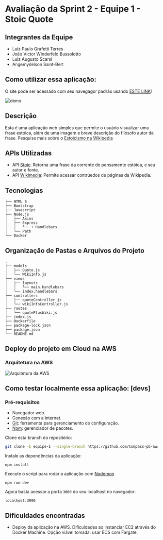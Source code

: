 # Avaliação da Sprint 2 - Equipe 1 - Stoic Quote

## Integrantes da Equipe
- Luiz Paulo Grafetti Terres
- João Victor Winderfeld Bussolotto
- Luiz Augusto Scarsi
- Angemydelson Saint-Bert

## Como utilizar essa aplicação:
O site pode ser acessado com seu navegagor padrão usando [ESTE LINK](http://54.196.250.44:3000/quote)!

![demo](https://github.com/Compass-pb-aws-2023-FURG-IFRS-UFFS/sprint-3-pb-aws-furg-ifrs-uffs/assets/116020373/35741178-5001-42b0-9d08-56b76f397140)

## Descrição
Esta é uma aplicação web simples que permite o usuário visualizar uma frase estóica, além de uma imagem e breve descrição do filósofo autor da frase. Pesquise mais sobre o [Estoicismo na Wikipedia](https://pt.wikipedia.org/wiki/Estoicismo)

## APIs Utilizadas
- API [Stoic](https://stoic-api.vercel.app/): Retorna uma frase da corrente de pensamento estóica, e seu autor e fonte.
- API [Wikimedia](https://www.mediawiki.org/wiki/API:Main_page): Permite acessar contrúedos de páginas da Wikipedia.

## Tecnologias
```
├── HTML 5
├── Bootstrap
├── Javascript
├── Node.js
│   ├── Axios
│   ├── Express
│   │   └── + Handlebars
│   └── Path
└── Docker
```

## Organização de Pastas e Arquivos do Projeto
```
.
├── models
│   ├── Quote.js
│   └── WikiInfo.js
├── views
│   ├── layouts
│   │   └── main.handlebars
│   └── index.handlebars
├── controllers
│   ├── quoteController.js
│   └── wikiInfoController.js
├── routes
│   └── quotePlusWiki.js
├── index.js
├── Dockerfile
├── package-lock.json
├── package.json
└── README.md
```

## Deploy do projeto em Cloud na AWS
### Arquitetura na AWS
![Arquitetura da AWS](https://github.com/Compass-pb-aws-2023-FURG-IFRS-UFFS/sprint-3-pb-aws-furg-ifrs-uffs/assets/57230577/434a15a1-5c6b-4838-83dc-41aa33ea1062)

## Como testar localmente essa aplicação: [devs] 
### Pré-requisitos
- Navegador web.
- Conexão com a internet.
- [Git](https://git-scm.com/downloads): ferramenta para gerenciamento de configuração.
- [Npm](https://www.npmjs.com/): gerenciador de pacotes.

Clone esta branch do repositório:
```bash
git clone -b equipe-1 --single-branch https://github.com/Compass-pb-aws-2023-FURG-IFRS-UFFS/sprint-2-pb-aws-furg-ifrs-uffs && cd sprint-2-pb-aws-furg-ifrs-uffs
```
Instale as dependências da aplicação: 
```
npm install
```
Execute o script para rodar a aplicação com [Nodemon](https://www.npmjs.com/package/nodemon)
```
npm run dev
```
Agora basta acessar a porta ```3000``` do seu localhost no navegador:
```
localhost:3000
```

## Dificuldades encontradas
- Deploy da aplicação na AWS. Dificuldades ao instanciar EC2 através do Docker Machine. Opção viável tomada: usar ECS com Fargate. 